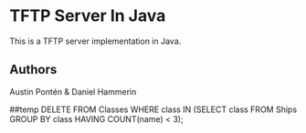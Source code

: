 # TFTP Server In Java
This is a TFTP server implementation in Java.

## Authors 
Austin Pontén & Daniel Hammerin

##temp
DELETE FROM Classes
WHERE class IN
(SELECT class
 FROM Ships
 GROUP BY class
 HAVING COUNT(name) < 3);
